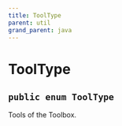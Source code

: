 ```yaml
---
title: ToolType
parent: util
grand_parent: java
---
```


# ToolType


## `public enum ToolType`

Tools of the Toolbox.
